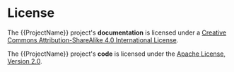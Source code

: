 
<!---
<LICENSE id="CC BY-SA 4.0">
    
    Functional JSON module documentation
    Copyright 2022 Robert Bosch GmbH and its subsidiaries
    
    This work is licensed under the 
    
        Creative Commons Attribution-ShareAlike 4.0 International License.
    
    To view a copy of this license, visit 
        http://creativecommons.org/licenses/by-sa/4.0/ 
    or send a letter to 
        Creative Commons, PO Box 1866, Mountain View, CA 94042, USA.
    
</LICENSE>
--->
# License

The {{ProjectName}} project's **documentation** is licensed under a <a rel="license" target="_blank" href="http://creativecommons.org/licenses/by-sa/4.0/">Creative Commons Attribution-ShareAlike 4.0 International License</a>.

The {{ProjectName}} project's **code** is licensed under the <a target="_blank" href="http://www.apache.org/licenses/LICENSE-2.0">Apache License, Version 2.0</a>.


